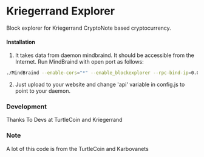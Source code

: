 # Kriegerrand Explorer
Block explorer for Kriegerrand CryptoNote based cryptocurrency.

#### Installation

1) It takes data from daemon mindbraind. It should be accessible from the Internet. Run MindBraind with open port as follows:
```bash
./MindBraind --enable-cors="*" --enable_blockexplorer --rpc-bind-ip=0.0.0.0 --rpc-bind-port=11666
```
2) Just upload to your website and change 'api' variable in config.js to point to your daemon.

### Development
Thanks To
Devs at TurtleCoin and Kriegerrand

### Note
A lot of this code is from the TurtleCoin and Karbovanets

